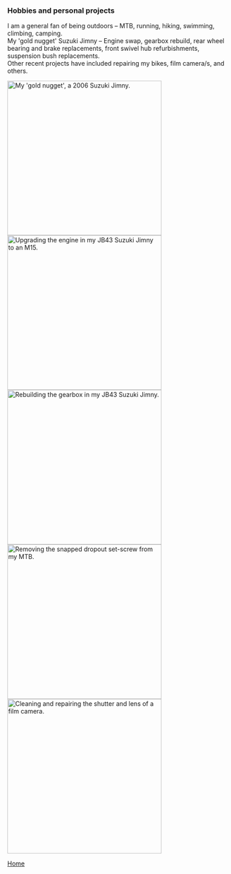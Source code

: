 ### Hobbies and personal projects



I am a general fan of being outdoors – MTB, running, hiking, swimming, climbing, camping. 
<br>
My 'gold nugget' Suzuki Jimny – Engine swap, gearbox rebuild, rear wheel bearing and brake replacements, front swivel hub refurbishments, suspension bush replacements. 
<br>
Other recent projects have included repairing my bikes, film camera/s, and others.
<br>


<img src="./../../imgs/jimny-image-1.png" alt="My 'gold nugget', a 2006 Suzuki Jimny." height="350">
<img src="./../../imgs/jimny-engine-1.png" alt="Upgrading the engine in my JB43 Suzuki Jimny to an M15." height="350">
<img src="./../../imgs/jimny-gearbox-1.png" alt="Rebuilding the gearbox in my JB43 Suzuki Jimny." height="350">
<img src="./../../imgs/MTB-repair-1.png" alt="Removing the snapped dropout set-screw from my MTB." height="350">
<img src="./../../imgs/camera-repair-1.png" alt="Cleaning and repairing the shutter and lens of a film camera." height="350">


[Home](./..)
